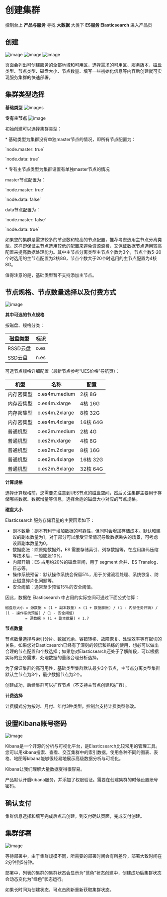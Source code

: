 # 创建集群

控制台上 **产品与服务** 寻找 **大数据** 大类下 **ES服务 Elasticsearch** 进入产品页

## 创建

![image](/images/create_ues_base_1.jpg)
![image](/images/create_ues_type_1.jpg)
![image](/images/create_ues_setting_1.jpg)


页面会列出可创建服务的全部地域和可用区，选择需求的可用区、服务版本、磁盘类型、节点类型、磁盘大小、节点数量、填写一些初始化信息等内容后创建就可实现服务集群的快速部署。

## 集群类型选择

**基础类型** ![images](/images/create_cluster_base_1.jpg) 


**专有主节点** ![image](/images/create_cluster_master_1.jpg)

初始创建可以选择集群类型：

\* 基础类型为集群没有单独master节点的情况，即所有节点配置为：

\`node.master: true\`

\`node.data: true\`

\* 专有主节点类型为集群设置有单独master节点的情况

master节点配置为：

\`node.master: true\`

\`node.data: false\`

data节点配置为：

\`node.master: false\`

\`node.data: true\`

如果您的集群是需求较多的节点数和较高的节点配置，推荐考虑选用主节点分离类型。这样即保证主节点选用较低的配置来避免资源浪费，又保证数据节点选用较高配置来提高数据处理能力。其中主节点分离类型主节点个数为3个，节点个数5-20个时选用的主节点配置为2核8G，节点个数大于20个时选用的主节点配置为4核8G。

值得注意的是，基础类型暂不支持添加主节点。

## 节点规格、节点数量选择以及付费方式

![image](/images/create_node_type_1.jpg)

**其中可选的节点规格**

按磁盘、规格分类：

| 磁盘类型      | 标识   |
| ------- | ---- |
| RSSD云盘  | o.es |
| SSD云盘  | n.es |

可选节点规格详细配置（最新节点参考“UES价格”导航页）：

| 机型    | 名称           | 配置                 |
| ----- | ------------ | ------------------ |
| 内存密集型 | o.es4m.medium   | 2核 8G  |
| 内存密集型 | o.es4m.xlarge  | 4核 16G  |
| 内存密集型 | o.es4m.2xlarge | 8核 32G  |
| 内存密集型 | o.es4m.4xlarge | 16核 64G  |
| 普通机型  | o.es2m.medium  | 2核 4G  |
| 普通机型  | o.es2m.xlarge | 4核 8G  |
| 普通机型  | o.es2m.2xlarge  | 8核 16G  |
| 普通机型  | o.es2m.4xlarge  | 16核 32G |
| 普通机型  | o.es2m.8xlarge  | 32核 64G |

**计算规格**

选择计算规格前，您需要先注意到UES节点的磁盘空间，然后关注集群主要用于存储哪些数据、数据增量等信息，选择合适的磁盘大小对应的节点规格。

**磁盘大小**

Elasticsearch 服务存储容量的主要因素如下：
- 副本数量：副本有利于增加数据的可靠性，但同时会增加存储成本。默认和建议的副本数量为1，对于部分可以承受异常情况导致数据丢失的场景，可考虑设置副本数量为0。
- 数据膨胀：除原始数据外，ES 需要存储索引、列存数据等，在应用编码压缩等技术后，一般膨胀10%。
- 内部开销：ES 占用约20%的磁盘空间，用于 segment 合并、ES Translog、日志等。
- 操作系统预留：默认操作系统会保留5%，用于关键流程处理、系统恢复、防止磁盘碎片化问题等。
- 安全阈值：通常至少预留15%的安全阈值。

因此，数据在 Elasticsearch 中占用的实际空间可通过下面公式估算：
```
磁盘总大小 = 源数据 × (1 + 副本数量) × (1 + 数据膨胀) / (1 - 内部任务开销) / (1 - 操作系统预留) /（1 - 安全阈值）
         = 源数据 × (1 + 副本数量) × 1.7
```

**节点数量**

节点数量选择与索引分片、数据冗余、容错转移、故障恢复、处理效率等有密切的关系。如果您对Elasticsearch已经有了深刻的领悟和熟练的使用，想必可以做出合理的节点配置和个数选择；如果您对Elasticsearch还处于了解阶段，可以根据实际的业务需求、处理数据的量级合理分析选择。

为了保证集群的高可用性，基础类型集群默认最少3个节点，主节点分离类型集群默认主节点为3个，最少数据节点为2个。

创建成功，后续集群可以扩容节点（不支持主节点创建和扩容）。

**计费选择**

计费模式分为按时、月付、年付3种类型。控制台支持计费类型修改。

## 设置Kibana账号密码

![image](/images/create_kibana_passwd_1.jpg)

Kibana是一个开源的分析与可视化平台，是Elasticsearch比较常用的管理工具。您可以用kibana搜索、查看、交互集群中的索引数据，使用各种不同的图表、表格、地图等kibana能够很轻易地展示高级数据分析与可视化。

Kibana让我们理解大量数据变得很容易。

产品默认开启kibana服务，并添加了权限验证。需要在创建集群的时候设置账号密码。

## 确认支付

集群信息选择和填写完成后点击创建，到支付确认页面，完成支付创建。

## 集群部署

![image](/images/create_ues_list_1.jpg)

等待部署中，由于集群规模不同，所需要的部署时间会有所差异，部署大致时间在2分钟到5分钟。

部署中，列表的集群的集群状态会显示为"蓝色"状态创建中，创建成功后集群状态会动态变化为"绿色"状态运行。

如果长时间为创建状态，可点击刷新重新获取集群状态。
